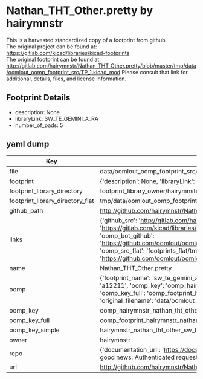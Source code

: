 # Nathan_THT_Other.pretty by hairymnstr  
This is a harvested standardized copy of a footprint from github.  
The original project can be found at:  
https://gitlab.com/kicad/libraries/kicad-footprints  
The original footprint can be found at:
http://gitlab.com/hairymnstr/Nathan_THT_Other.pretty/blob/master/tmp/data/oomlout_oomp_footprint_src/TP_1.kicad_mod
Please consult that link for additional, details, files, and license information.  
## Footprint Details
* description: None  
* libraryLink: SW_TE_GEMINI_A_RA  
* number_of_pads: 5  
## yaml dump  
| Key | Value |  
| --- | --- |  
| file | data/oomlout_oomp_footprint_src/Nathan_THT_Other.pretty/SW_TE_GEMINI_A_RA.kicad_mod |  
| footprint | {'description': None, 'libraryLink': 'SW_TE_GEMINI_A_RA', 'number_of_pads': 5} |  
| footprint_library_directory | footprint_library_owner/hairymnstr_Nathan_THT_Other.pretty |  
| footprint_library_directory_flat | tmp/data/oomlout_oomp_footprint_src/footprints_flat/hairymnstr_nathan_tht_other_sw_te_gemini_a_ra/working |  
| github_path | http://github.com/hairymnstr/Nathan_THT_Other.pretty/blob/master/tmp/data/oomlout_oomp_footprint_src/SW_TE_GEMINI_A_RA.kicad_mod |  
| links | {'github_src': 'http://gitlab.com/hairymnstr/Nathan_THT_Other.pretty/blob/master/tmp/data/oomlout_oomp_footprint_src/TP_1.kicad_mod', 'github_src_repo': 'https://gitlab.com/kicad/libraries/kicad-footprints', 'oomp_bot': 'tmp/data/oomlout_oomp_footprint_src/footprints/hairymnstr_nathan_tht_other_sw_te_gemini_a_ra/working', 'oomp_bot_github': 'https://github.com/oomlout/oomlout_oomp_footprint_bot/tree/main/tmp/data/oomlout_oomp_footprint_src/footprints/hairymnstr_nathan_tht_other_sw_te_gemini_a_ra/working', 'oomp_src_flat': 'footprints_flat/tmp/data/oomlout_oomp_footprint_src/footprints_flat/hairymnstr_nathan_tht_other_sw_te_gemini_a_ra/working', 'oomp_src_flat_github': 'https://github.com/oomlout/oomlout_oomp_footprint_src/tree/main/tmp/data/oomlout_oomp_footprint_src/footprints_flat/hairymnstr_nathan_tht_other_sw_te_gemini_a_ra/working'} |  
| name | Nathan_THT_Other.pretty |  
| oomp | {'footprint_name': 'sw_te_gemini_a_ra', 'library_name': 'nathan_tht_other', 'md5': 'a1221112329ff99a338b2e59b6ccb3b2', 'md5_10': 'a122111232', 'md5_5': 'a1221', 'md5_6': 'a12211', 'oomp_key': 'oomp_hairymnstr_nathan_tht_other_sw_te_gemini_a_ra', 'oomp_key_extra': 'oomp_footprint_hairymnstr_nathan_tht_other_sw_te_gemini_a_ra', 'oomp_key_full': 'oomp_footprint_hairymnstr_nathan_tht_other_sw_te_gemini_a_ra_a12211', 'oomp_key_simple': 'hairymnstr_nathan_tht_other_sw_te_gemini_a_ra', 'original_filename': 'data/oomlout_oomp_footprint_src/Nathan_THT_Other.pretty/SW_TE_GEMINI_A_RA.kicad_mod', 'owner_name': 'hairymnstr'} |  
| oomp_key | oomp_hairymnstr_nathan_tht_other_sw_te_gemini_a_ra |  
| oomp_key_full | oomp_footprint_hairymnstr_nathan_tht_other_sw_te_gemini_a_ra |  
| oomp_key_simple | hairymnstr_nathan_tht_other_sw_te_gemini_a_ra |  
| owner | hairymnstr |  
| repo | {'documentation_url': 'https://docs.github.com/rest/overview/resources-in-the-rest-api#rate-limiting', 'message': "API rate limit exceeded for 84.66.142.224. (But here's the good news: Authenticated requests get a higher rate limit. Check out the documentation for more details.)"} |  
| url | http://github.com/hairymnstr/Nathan_THT_Other.pretty |  

